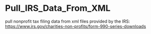 # Pull_IRS_Data_From_XML
pull nonprofit tax filing data from xml files provided by the IRS: https://www.irs.gov/charities-non-profits/form-990-series-downloads
